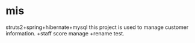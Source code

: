 # mis
struts2+spring+hibernate+mysql
this project is used to manage customer information.
+staff score manage
+rename test.
